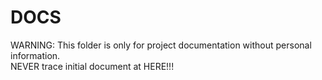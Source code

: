 # DOCS

WARNING: This folder is only for project documentation without personal information.  
NEVER trace initial document at HERE!!!  
